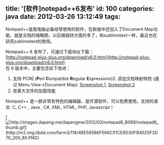 title: '[软件]notepad++6发布'
id: 100
categories: java
date: 2012-03-26 13:12:49
tags:
---

Notepad++是我电脑必备经常使用的软件，在新版中还加入了Document Map功能，就是文档的缩略图，以后做跳转方面的多了，和sublimetext一样，最近也在研究sublimetext的使用。

Notepad++ 6 发布了，可通过下面地址下载：
</br>[http://notepad-plus-plus.org/download/v6.0.html](http://notepad-plus-plus.org/download/v6.0.html)
</br>在 6 版本中，主要包含如下改进：

1.  支持 PCRE (**P**erl **C**ompatible **R**egular **E**xpressions)2.  添加文档映射特性 (通过 Menu View-&gt;Document Map): [Screenshot 1](http://notepad-plus-plus.org/assets/images/docMap.png), [Screenshot 2](http://notepad-plus-plus.org/assets/images/docMap2.png)
3.  改善大文件的加载性能

Notepad++ 是一款非常有特色的编辑器，是开源软件，可以免费使用。支持的语言: C, C++ , Java , C#, XML, HTML, PHP, Javascript！

[](http://images.dapeng.me/dapengme/2012/03/notepad6_B068/notepad6.gif)[![http://images.dapeng.me/dapengme/2012/03/notepad6_B068/notepad6_thumb.gif](http://m2.img.libdd.com/farm3/118/48E585B6FE66C51CE8D30FB4525F2D76_200_80.PNG)</img>](http://images.dapeng.me/dapengme/2012/03/notepad6_B068/notepad6_thumb.gif)
